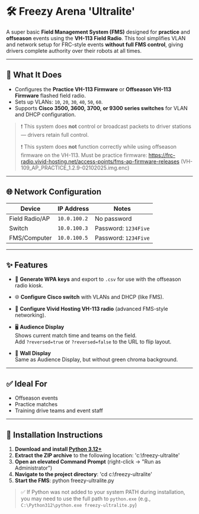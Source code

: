 # 🛠️ Freezy Arena 'Ultralite'

A super basic **Field Management System (FMS)** designed for **practice** and **offseason** events using the **VH-113 Field Radio**. This tool simplifies VLAN and network setup for FRC-style events **without full FMS control**, giving drivers complete authority over their robots at all times.

---

## 🔧 What It Does

- Configures the **Practice VH-113 Firmware** or **Offseason VH-113 Firmware** flashed field radio.
- Sets up VLANs: `10`, `20`, `30`, `40`, `50`, `60`.
- Supports **Cisco 3500, 3600, 3700, or 9300 series switches** for VLAN and DHCP configuration.

> ❗ This system does **not** control or broadcast packets to driver stations — drivers retain full control.
> 
> ❗ This system does **not** function correctly while using offseason firmware on the VH-113. Must be practice firmware: https://frc-radio.vivid-hosting.net/access-points/fms-ap-firmware-releases (VH-109_AP_PRACTICE_1.2.9-02102025.img.enc)

---

## 🌐 Network Configuration

| Device         | IP Address    | Notes                  |
|----------------|---------------|-------------------------|
| Field Radio/AP | `10.0.100.2`  | No password             |
| Switch         | `10.0.100.3`  | Password: `1234Five`    |
| FMS/Computer   | `10.0.100.5`  | Password: `1234Five`    |

---

## ✨ Features

- 🔑 **Generate WPA keys** and export to `.csv` for use with the offseason radio kiosk.
- 🌐 **Configure Cisco switch** with VLANs and DHCP (like FMS).
- 📡 **Configure Vivid Hosting VH-113 radio** (advanced FMS-style networking).
- 🖥️ **Audience Display**  
  Shows current match time and teams on the field.  
  Add `?reversed=true` or `?reversed=false` to the URL to flip layout.

- 🧱 **Wall Display**  
  Same as Audience Display, but without green chroma background.

---

## ✅ Ideal For

- Offseason events  
- Practice matches  
- Training drive teams and event staff

---

## 🧩 Installation Instructions

1. **Download and install [Python 3.12+](https://www.python.org/downloads/)**
2. **Extract the ZIP archive** to the following location: 'c:\freezy-ultralite'
3. **Open an elevated Command Prompt** (right-click → "Run as Administrator")
4. **Navigate to the project directory**: 'cd c:\freezy-ultralite'
5. **Start the FMS**: python freezy-ultralite.py
> ✅ If Python was not added to your system PATH during installation, you may need to use the full path to `python.exe` (e.g., `C:\Python312\python.exe freezy-ultralite.py`)

